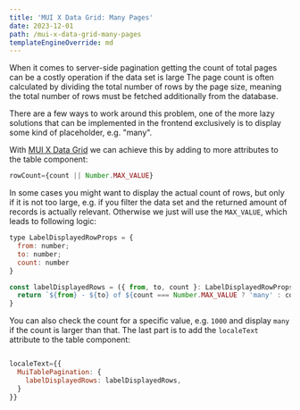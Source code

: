 ```yaml
---
title: 'MUI X Data Grid: Many Pages'
date: 2023-12-01
path: /mui-x-data-grid-many-pages
templateEngineOverride: md
---
```


When it comes to server-side pagination getting the count of total pages can be a costly operation if the data set is large The page count is often calculated by dividing the total number of rows by the page size, meaning the total number of rows must be fetched additionally from the database.

There are a few ways to work around this problem, one of the more lazy solutions that can be implemented in the frontend exclusively is to display some kind of placeholder, e.g. "many".

With [MUI X Data Grid](https://mui.com/x/react-data-grid/) we can achieve this by adding to more attributes to the table component:

```jsx
rowCount={count || Number.MAX_VALUE}
```

In some cases you might want to display the actual count of rows, but only if it is not too large, e.g. if you filter the data set and the returned amount of records is actually relevant. Otherwise we just will use the `MAX_VALUE`, which leads to following logic:

```jsx
type LabelDisplayedRowProps = {
  from: number;
  to: number;
  count: number
}

const labelDisplayedRows = ({ from, to, count }: LabelDisplayedRowProps) => {
  return `${from} - ${to} of ${count === Number.MAX_VALUE ? 'many' : count}`
}
```

You can also check the count for a specific value, e.g. `1000` and display `many` if the count is larger than that. The last part is to add the `localeText` attribute to the table component:

```jsx

localeText={{
  MuiTablePagination: {
    labelDisplayedRows: labelDisplayedRows,
  }
}}
```
